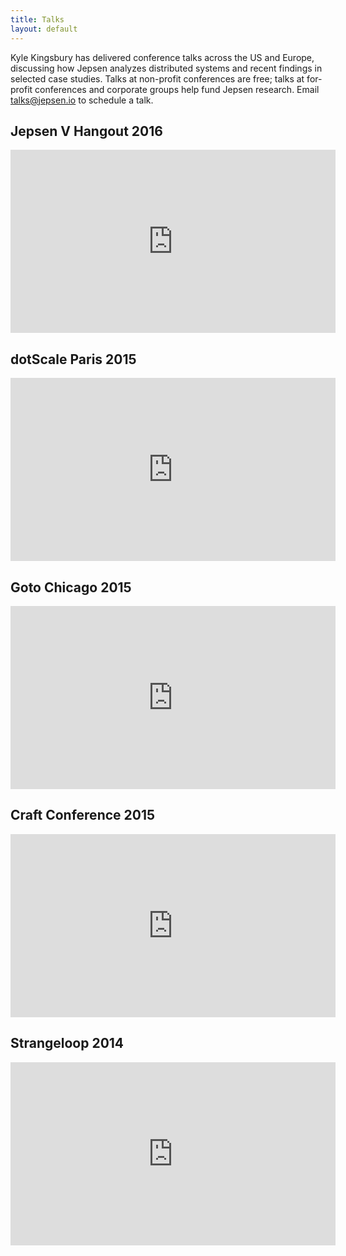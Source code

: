 ```yaml
---
title: Talks
layout: default
---
```


Kyle Kingsbury has delivered conference talks across the US and Europe,
discussing how Jepsen analyzes distributed systems and recent findings in
selected case studies. Talks at non-profit conferences are free; talks at
for-profit conferences and corporate groups help fund Jepsen research. Email
[talks@jepsen.io](mailto:talks@jepsen.io) to schedule a talk.

## Jepsen V Hangout 2016

<iframe width="520" height="293" src="https://www.youtube.com/embed/IcsocrEz9wE" frameborder="0" allowfullscreen></iframe>

## dotScale Paris 2015

<iframe width="520" height="293" src="https://www.youtube.com/embed/T5c81QJ-uRo" frameborder="0" allowfullscreen></iframe>

## Goto Chicago 2015

<iframe width="520" height="293" src="https://www.youtube.com/embed/dE3KT7hHkKY" frameborder="0" allowfullscreen></iframe>

## Craft Conference 2015

<iframe width="520" height="293" src="http://www.ustream.tv/embed/recorded/61443262?html5ui" scrolling="no" allowfullscreen webkitallowfullscreen frameborder="0" style="border: 0 none transparent;"></iframe>

## Strangeloop 2014

<iframe width="520" height="293" src="https://www.youtube.com/embed/QdkS6ZjeR7Q" frameborder="0" allowfullscreen></iframe>
